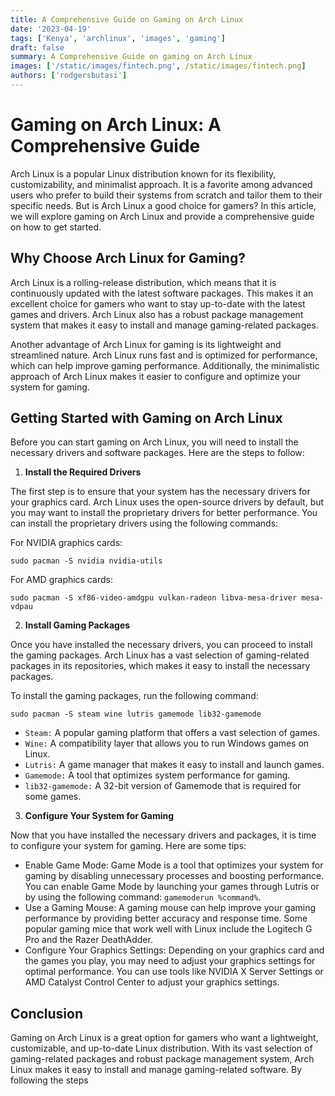 ```yaml
---
title: A Comprehensive Guide on Gaming on Arch Linux
date: '2023-04-19'
tags: ['Kenya', 'archlinux', 'images', 'gaming']
draft: false
summary: A Comprehensive Guide on gaming on Arch Linux
images: ['/static/images/fintech.png', /static/images/fintech.png]
authors: ['rodgersbutasi']
---
```


# Gaming on Arch Linux: A Comprehensive Guide

Arch Linux is a popular Linux distribution known for its flexibility, customizability, and minimalist approach. It is a favorite among advanced users who prefer to build their systems from scratch and tailor them to their specific needs. But is Arch Linux a good choice for gamers? In this article, we will explore gaming on Arch Linux and provide a comprehensive guide on how to get started.

## Why Choose Arch Linux for Gaming?

Arch Linux is a rolling-release distribution, which means that it is continuously updated with the latest software packages. This makes it an excellent choice for gamers who want to stay up-to-date with the latest games and drivers. Arch Linux also has a robust package management system that makes it easy to install and manage gaming-related packages.

Another advantage of Arch Linux for gaming is its lightweight and streamlined nature. Arch Linux runs fast and is optimized for performance, which can help improve gaming performance. Additionally, the minimalistic approach of Arch Linux makes it easier to configure and optimize your system for gaming.

## Getting Started with Gaming on Arch Linux

Before you can start gaming on Arch Linux, you will need to install the necessary drivers and software packages. Here are the steps to follow:

1. **Install the Required Drivers**

The first step is to ensure that your system has the necessary drivers for your graphics card. Arch Linux uses the open-source drivers by default, but you may want to install the proprietary drivers for better performance. You can install the proprietary drivers using the following commands:

For NVIDIA graphics cards:

```
sudo pacman -S nvidia nvidia-utils
```

For AMD graphics cards:

```
sudo pacman -S xf86-video-amdgpu vulkan-radeon libva-mesa-driver mesa-vdpau
```

2. **Install Gaming Packages**

Once you have installed the necessary drivers, you can proceed to install the gaming packages. Arch Linux has a vast selection of gaming-related packages in its repositories, which makes it easy to install the necessary packages.

To install the gaming packages, run the following command:

```
sudo pacman -S steam wine lutris gamemode lib32-gamemode
```

- `Steam:` A popular gaming platform that offers a vast selection of games.
- `Wine:` A compatibility layer that allows you to run Windows games on Linux.
- `Lutris:` A game manager that makes it easy to install and launch games.
- `Gamemode:` A tool that optimizes system performance for gaming.
- `lib32-gamemode:` A 32-bit version of Gamemode that is required for some games.

3. **Configure Your System for Gaming**

Now that you have installed the necessary drivers and packages, it is time to configure your system for gaming. Here are some tips:

- Enable Game Mode: Game Mode is a tool that optimizes your system for gaming by disabling unnecessary processes and boosting performance. You can enable Game Mode by launching your games through Lutris or by using the following command: `gamemoderun %command%`.
- Use a Gaming Mouse: A gaming mouse can help improve your gaming performance by providing better accuracy and response time. Some popular gaming mice that work well with Linux include the Logitech G Pro and the Razer DeathAdder.
- Configure Your Graphics Settings: Depending on your graphics card and the games you play, you may need to adjust your graphics settings for optimal performance. You can use tools like NVIDIA X Server Settings or AMD Catalyst Control Center to adjust your graphics settings.

## Conclusion

Gaming on Arch Linux is a great option for gamers who want a lightweight, customizable, and up-to-date Linux distribution. With its vast selection of gaming-related packages and robust package management system, Arch Linux makes it easy to install and manage gaming-related software. By following the steps
